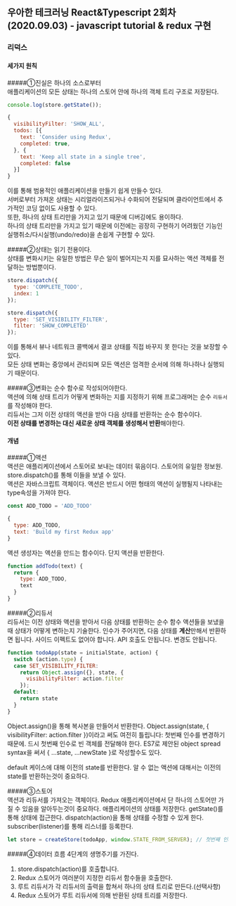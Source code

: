## 우아한 테크러닝 React&Typescript 2회차 (2020.09.03) - javascript tutorial & redux 구현

### 리덕스

#### 세가지 원칙

#####①진실은 하나의 소스로부터   
애플리케이션의 모든 상태는 하나의 스토어 안에 하나의 객체 트리 구조로 저장된다.  
```javascript
console.log(store.getState());

{
  visibilityFilter: 'SHOW_ALL',
  todos: [{
    text: 'Consider using Redux',
    completed: true,
  }, {
    text: 'Keep all state in a single tree',
    completed: false
  }]
}
```
이를 통해 범용적인 애플리케이션을 만들기 쉽게 만들수 있다.  
서버로부터 가져온 상태는 시리얼라이즈되거나 수화되어 전달되며 클라이언트에서 추가적인 코딩 없이도 사용할 수 있다.  
또한, 하나의 상태 트리만을 가지고 있기 때문에 디버깅에도 용이하다.  
하나의 상태 트리만을 가지고 있기 때문에 이전에는 굉장히 구현하기 어려웠던 기능인 실행취소/다시실행(undo/redo)을 손쉽게 구현할 수 있다.  


#####②상태는 읽기 전용이다.  
상태를 변화시키는 유일한 방법은 무슨 일이 벌어지는지 지를 묘사하는 액션 객체를 전달하는 방법뿐이다.  
```javascript
store.dispatch({
  type: 'COMPLETE_TODO',
  index: 1
});

store.dispatch({
  type: 'SET_VISIBILITY_FILTER',
  filter: 'SHOW_COMPLETED'
});
```
이를 통해서 뷰나 네트워크 콜백에서 결코 상태를 직접 바꾸지 못 한다는 것을 보장할 수 있다.  
모든 상태 변화는 중앙에서 관리되며 모든 액션은 엄격한 순서에 의해 하나하나 실행되기 때문이다.  

#####③변화는 순수 함수로 작성되어야한다.  
액션에 의해 상태 트리가 어떻게 변화하는 지를 지정하기 위해 프로그래머는 순수 `리듀서`를 작성해야 한다.  
리듀서는 그저 이전 상태의 액션을 받아 다음 상태를 반환하는 순수 함수이다.  
**이전 상태를 변경하는 대신 새로운 상태 객체를 생성해서 반환**해야한다.  


#### 개념

#####①액션  
액션은 애플리케이션에서 스토어로 보내는 데이터 묶음이다. 스토어의 유일한 정보원.  
store.dispatch()를 통해 이들을 보낼 수 있다.  
액션은 자바스크립트 객체이다. 액션은 반드시 어떤 형태의 액션이 실행될지 나타내는 type속성을 가져야 한다.  

```javascript
const ADD_TODO = 'ADD_TODO'
```
```javascript
{
  type: ADD_TODO,
  text: 'Build my first Redux app'
}
```

액션 생성자는 액션을 만드는 함수이다. 단지 액션을 반환한다.
```javascript
function addTodo(text) {
  return {
    type: ADD_TODO,
    text
  }
}
```

#####②리듀서  
리듀서는 이전 상태와 액션을 받아서 다음 상태를 반환하는 순수 함수
액션들을 보냈을 때 상태가 어떻게 변하는지 기술한다.
인수가 주어지면, 다음 상태를 **계산**만해서 반환하면 됩니다.
사이드 이펙트도 없어야 합니다. API 호출도 안됩니다. 변경도 안됩니다. 
```javascript
function todoApp(state = initialState, action) {
  switch (action.type) {
  case SET_VISIBILITY_FILTER:
    return Object.assign({}, state, {
      visibilityFilter: action.filter
    });
  default:
    return state
  }
}
```
Object.assign()을 통해 복사본을 만들어서 반환한다.
Object.assign(state, { visibilityFilter: action.filter })이라고 써도 여전히 틀립니다: 첫번째 인수를 변경하기 때문에.
드시 첫번째 인수로 빈 객체를 전달해야 한다. 
ES7로 제안된 object spread syntax을 써서 { ...state, ...newState }로 작성할수도 있다.

default 케이스에 대해 이전의 state를 반환한다. 알 수 없는 액션에 대해서는 이전의 state를 반환하는것이 중요하다.

#####③스토어  
액션과 리듀서를 가져오는 객체이다. Redux 애플리케이션에서 단 하나의 스토어만 가질 수 있음을 알아두는것이 중요하다.
애플리케이션의 상태를 저장한다. getState()를 통해 상태에 접근한다.
dispatch(action)을 통해 상태를 수정할 수 있게 한다. subscriber(listener)를 통해 리스너를 등록한다.

```javascript
let store = createStore(todoApp, window.STATE_FROM_SERVER); // 첫번째 인자: 리듀서, 두번째 인자 : 초기 상태 지정
```

#####④데이터 흐름
4단계의 생명주기를 가진다.
1. store.dispatch(action)를 호출합니다.  
2. Redux 스토어가 여러분이 지정한 리듀서 함수들을 호출한다.  
3. 루트 리듀서가 각 리듀서의 출력을 합쳐서 하나의 상태 트리로 만든다.(선택사항)  
4. Redux 스토어가 루트 리듀서에 의해 반환된 상태 트리를 저장한다.  
